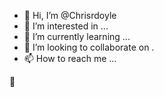 - 👋 Hi, I’m @Chrisrdoyle
- 👀 I’m interested in ...
- 🌱 I’m currently learning ...
- 💞️ I’m looking to collaborate on .
- 📫 How to reach me ...

<!---
Chrisrdoyle/Chrisrdoyle is a ✨ special ✨ repository because its `README.md` (this file) appears on your GitHub profile.
You can click the Preview link to take a look at your changes.
--->
🦸
